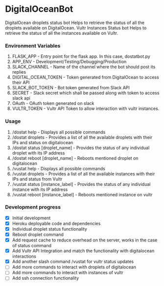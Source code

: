 # DigitalOceanBot
DigitalOcean droplets status bot
Helps to retrieve the status of all the droplets available on DigitalOcean.
Vultr Instances Status bot
Helps to retrieve the status of all the instances available on Vultr.

### Environment Variables
1. FLASK_APP - Entry point for the flask app. In this case, dostatbot.py
2. APP_ENV - Development/Testing/Debugging/Production
3. SLACK_CHANNEL - Name of the channel where the bot should post its replies
4. DIGITAL_OCEAN_TOKEN - Token generated from DigitalOcean to access their API
5. SLACK_BOT_TOKEN - Bot token generated from Slack API
6. SECRET - Slack secret which shall be passed along with token to access slack api
7. OAuth - OAuth token generated on slack 
8. VULTR_TOKEN - Vultr API Token to allow interaction with vultr instances.

### Usage
1. /dostat help - Displays all possible commands
2. /dostat droplets - Provides a list of all the available droplets with their IPs and status on digitalocean
3. /dostat status [droplet_name] - Provides the status of any individual droplet with its IP address
4. /dostat reboot [droplet_name] - Reboots mentioned droplet on digitalocean
5. /vustat help - Displays all possible commands
6. /vustat droplets - Provides a list of all the available instances with their IPs and status from Vultr
7. /vustat status [instance_label] - Provides the status of any individual instance with its IP address
8. /vustat reboot [instance_label] - Reboots mentioned instance on vultr


### Development progress
- [x] Initial development
- [x] Heroku deployable code and dependencies
- [x] Individual droplet status functionality
- [x] Reboot droplet command
- [x] Add request cache to reduce overhead on the server, works in the case of status command
- [x] Add Vultr API Integration and match the functionality with digitalocean interactions
- [x] Add another slash command /vustat for vultr status updates
- [ ] Add more commands to interact with droplets of digitalocean
- [ ] Add more commands to interact with instances of vultr
- [ ] Add ssh connection functionality
